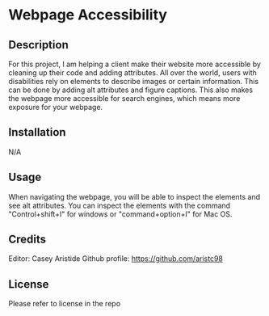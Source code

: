 # Webpage Accessibility 

## Description
For this project, I am helping a client make their website more accessible by cleaning up their code and adding attributes. All over the world, users with disabilities rely on elements to describe images or certain information. This can be done by adding alt attributes and figure captions. This also makes the webpage more accessible for search engines, which means more exposure for your webpage.

## Installation

N/A

## Usage 

When navigating the webpage, you will be able to inspect the elements and see alt attributes. You can inspect the elements with the command "Control+shift+I" for windows or "command+option+I" for Mac OS.

## Credits

Editor: Casey Aristide Github profile: https://github.com/aristc98

## License 

Please refer to license in the repo
